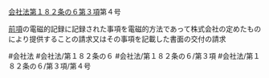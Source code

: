[会社法第１８２条の６第３項](会社法＿＿＿＿第１８２条の６第３項)第４号

[前項](会社法＿＿＿＿第１８２条の６第２項)の電磁的記録に記録された事項を電磁的方法であって株式会社の定めたものにより提供することの請求又はその事項を記載した書面の交付の請求


#会社法
#会社法/第１８２条の６
#会社法/第１８２条の６/第３項
#会社法/第１８２条の６/第３項/第４号
